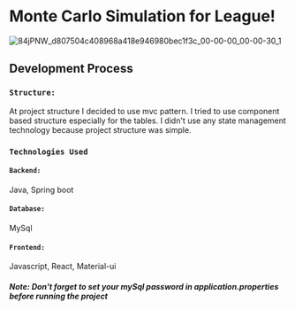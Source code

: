 # Monte Carlo Simulation for League!

![84jPNW_d807504c408968a418e946980bec1f3c_00-00-00_00-00-30_1](https://user-images.githubusercontent.com/86732121/175828529-e17a020c-483c-4685-a52a-b03f0e1d6e7b.gif)

## Development Process

### `Structure: `
At project structure I decided to use mvc pattern. I tried to use component based structure especially for the tables. I didn't use any state management technology because project structure was simple.

### `Technologies Used `

#### `Backend: `
Java, Spring boot

#### `Database: `
MySql

#### `Frontend: `
Javascript, React, Material-ui

##### Note: Don't forget to set your mySql password in application.properties before running the project
